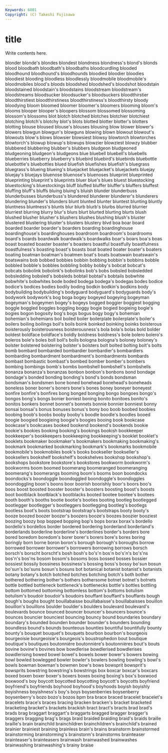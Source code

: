 ```yaml
---
Keywords: 6801 
Copyright: (C) Takeshi Fujisawa
---
```


# title

Write contents here.

blonder blonde's blondes blondest blondness blondness's blond's blonds blood bloodbath
bloodbath's bloodbaths bloodcurdling blooded bloodhound bloodhound's bloodhounds bloodied bloodier bloodies
bloodiest blooding bloodless bloodlessly bloodmobile bloodmobile's bloodmobiles blood's bloods bloodshed
bloodshed's bloodshot bloodstain bloodstained bloodstain's bloodstains bloodstream bloodstream's bloodstreams bloodsucker
bloodsucker's bloodsuckers bloodthirstier bloodthirstiest bloodthirstiness bloodthirstiness's bloodthirsty bloody bloodying bloom
bloomed bloomer bloomer's bloomers blooming bloom's blooms blooper blooper's bloopers
blossom blossomed blossoming blossom's blossoms blot blotch blotched blotches blotchier
blotchiest blotching blotch's blotchy blot's blots blotted blotter blotter's blotters
blotting blouse bloused blouse's blouses blousing blow blower blower's blowers
blowgun blowgun's blowguns blowing blown blowout blowout's blowouts blow's blows
blowsier blowsiest blowsy blowtorch blowtorches blowtorch's blowup blowup's blowups blowzier
blowziest blowzy blubber blubbered blubbering blubber's blubbers bludgeon bludgeoned bludgeoning
bludgeon's bludgeons blue bluebell bluebell's bluebells blueberries blueberry blueberry's bluebird
bluebird's bluebirds bluebottle bluebottle's bluebottles blued bluefish bluefishes bluefish's bluegrass
bluegrass's blueing blueing's bluejacket bluejacket's bluejackets bluejay bluejay's bluejays bluenose
bluenose's bluenoses blueprint blueprinted blueprinting blueprint's blueprints bluer blue's blues
bluest bluestocking bluestocking's bluestockings bluff bluffed bluffer bluffer's bluffers bluffest
bluffing bluff's bluffs bluing bluing's bluish blunder blunderbuss blunderbusses blunderbuss's
blundered blunderer blunderer's blunderers blundering blunder's blunders blunt blunted blunter
bluntest blunting bluntly bluntness bluntness's blunts blur blurb blurb's blurbs
blurred blurrier blurriest blurring blurry blur's blurs blurt blurted blurting
blurts blush blushed blusher blusher's blushers blushes blushing blush's bluster
blustered blustering bluster's blusters blustery blvd boa boar board boarded
boarder boarder's boarders boarding boardinghouse boardinghouse's boardinghouses boardroom boardroom's boardrooms
board's boards boardwalk boardwalk's boardwalks boar's boars boa's boas boast
boasted boaster boaster's boasters boastful boastfully boastfulness boastfulness's boasting boast's
boasts boat boated boater boater's boaters boating boatman boatman's boatmen
boat's boats boatswain boatswain's boatswains bob bobbed bobbies bobbin bobbing
bobbin's bobbins bobble bobbled bobble's bobbles bobbling bobby bobby's bobcat
bobcat's bobcats bobolink bobolink's bobolinks bob's bobs bobsled bobsledded bobsledding
bobsled's bobsleds bobtail bobtail's bobtails bobwhite bobwhite's bobwhites bode boded
bodega bodega's bodegas bodes bodice bodice's bodices bodies bodily boding
bodkin bodkin's bodkins body bodybuilding bodybuilding's bodyguard bodyguard's bodyguards body's
bodywork bodywork's bog boga bogey bogeyed bogeying bogeyman bogeyman's bogeymen
bogey's bogeys bogged boggier boggiest bogging boggle boggled boggles boggling
boggy bogie bogied bogieing bogie's bogies bogon bogosity bog's bogs
bogus bogy bogy's bohemian bohemian's bohemians boil boiled boiler boilerplate
boilerplate's boiler's boilers boiling boilings boil's boils boink boinked boinking
boinks boisterous boisterously boisterousness boisterousness's bola bola's bolas bold bolder
boldest boldface boldface's boldly boldness boldness's bole bolero bolero's boleros
bole's boles boll boll's bolls bologna bologna's boloney boloney's bolster
bolstered bolstering bolster's bolsters bolt bolted bolting bolt's bolts bomb
bombard bombarded bombardier bombardier's bombardiers bombarding bombardment bombardment's bombardments bombards
bombast bombastic bombast's bombed bomber bomber's bombers bombing bombings bomb's
bombs bombshell bombshell's bombshells bonanza bonanza's bonanzas bonbon bonbon's bonbons
bond bondage bondage's bonded bonding bonding's bond's bonds bondsman bondsman's
bondsmen bone boned bonehead bonehead's boneheads boneless boner boner's boners
bone's bones boney boneyer boneyest bonfire bonfire's bonfires bong bonged
bonging bongo bongoes bongo's bongos bong's bongs bonier boniest boning
bonito bonitoes bonito's bonitos bonkers bonnet bonnet's bonnets bonnie bonnier
bonniest bonny bonsai bonsai's bonus bonuses bonus's bony boo boob
boobed boobies boobing boob's boobs booby booby's boodle boodle's boodles
booed boogie boogied boogieing boogie's boogies booing book bookcase bookcase's
bookcases booked bookend bookend's bookends bookie bookie's bookies booking booking's
bookings bookish bookkeeper bookkeeper's bookkeepers bookkeeping bookkeeping's booklet booklet's booklets
bookmaker bookmaker's bookmakers bookmaking bookmaking's bookmark bookmarked bookmarking bookmark's bookmarks
bookmobile bookmobile's bookmobiles book's books bookseller bookseller's booksellers bookshelf bookshelf's
bookshelves bookshop bookshop's bookshops bookstore bookstore's bookstores bookworm bookworm's bookworms
boom boomed boomerang boomeranged boomeranging boomerang's boomerangs booming boom's booms
boon boondocks boondocks's boondoggle boondoggled boondoggle's boondoggles boondoggling boon's boons
boor boorish boorishly boor's boors boo's boos boost boosted booster
booster's boosters boosting boost's boosts boot bootblack bootblack's bootblacks booted
bootee bootee's bootees booth booth's booths bootie bootie's booties booting
bootleg bootlegged bootlegger bootlegger's bootleggers bootlegging bootleg's bootlegs bootless boot's
boots bootstrap bootstrap's bootstraps booty booty's booze boozed boozer boozer's
boozers booze's boozes boozier booziest boozing boozy bop bopped bopping
bop's bops borax borax's bordello bordello's bordellos border bordered bordering
borderland borderland's borderlands borderline borderline's borderlines border's borders bore bored
boredom boredom's borer borer's borers bore's bores boring boringly born
borne boron boron's borough borough's boroughs borrow borrowed borrower borrower's
borrowers borrowing borrows borsch borsch's borscht borscht's bosh bosh's bo's'n
bos'n bo's'n's bo's'ns bos'n's bos'ns bosom bosom's bosoms boss bossed
bosses bossier bossiest bossily bossiness bossiness's bossing boss's bossy bo'sun
bosun bo'sun's bo'suns bosun's bosuns bot botanical botanist botanist's botanists
botany botany's botch botched botches botching botch's both bother bothered
bothering bother's bothers bothersome botnet botnet's botnets bottle bottled bottleneck
bottleneck's bottlenecks bottle's bottles bottling bottom bottomed bottoming bottomless bottom's
bottoms botulism botulism's boudoir boudoir's boudoirs bouffant bouffant's bouffants bough
bough's boughs bought bouillabaisse bouillabaisse's bouillabaisses bouillon bouillon's bouillons boulder
boulder's boulders boulevard boulevard's boulevards bounce bounced bouncer bouncer's bouncers
bounce's bounces bouncier bounciest bouncing bouncy bound boundaries boundary boundary's
bounded bounden bounder bounder's bounders bounding boundless bound's bounds bounteous
bounties bountiful bountifully bounty bounty's bouquet bouquet's bouquets bourbon bourbon's
bourgeois bourgeoisie bourgeoisie's bourgeois's boustrophedon bout boutique boutique's boutiques boutonnière
boutonnière's boutonnières bout's bouts bovine bovine's bovines bow bowdlerise bowdlerised
bowdlerises bowdlerising bowed bowel bowel's bowels bower bower's bowers bowing
bowl bowled bowlegged bowler bowler's bowlers bowling bowling's bowl's bowls
bowman bowman's bowmen bow's bows bowsprit bowsprit's bowsprits bowstring bowstring's
bowstrings box boxcar boxcar's boxcars boxed boxen boxer boxer's boxers
boxes boxing boxing's box's boxwood boxwood's boy boycott boycotted boycotting
boycott's boycotts boyfriend boyfriend's boyfriends boyhood boyhood's boyhoods boyish boyishly
boyishness boyishness's boy's boys boysenberries boysenberry boysenberry's bozo bozo's bozos
bpm bra brace braced bracelet bracelet's bracelets brace's braces bracing
bracken bracken's bracket bracketed bracketing bracket's brackets brackish bract bract's
bracts brad brad's brads brag braggart braggart's braggarts bragged bragger
bragger's braggers bragging brag's brags braid braided braiding braid's braids
braille braille's brain brainchild brainchildren brainchildren's brainchild's brained brainier brainiest
braining brainless brain's brains brainstorm brainstormed brainstorming brainstorming's brainstorm's brainstorms
brainteaser brainteaser's brainteasers brainwash brainwashed brainwashes brainwashing brainwashing's brainy braise
